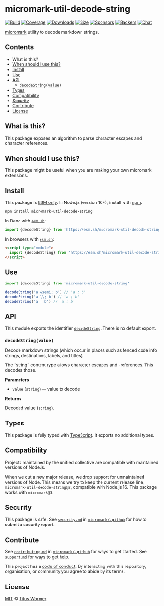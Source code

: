 # micromark-util-decode-string

[![Build](https://github.com/micromark/micromark/workflows/main/badge.svg)](https://github.com/micromark/micromark/actions) [![Coverage](https://img.shields.io/codecov/c/github/micromark/micromark.svg)](https://codecov.io/github/micromark/micromark) [![Downloads](https://img.shields.io/npm/dm/micromark-util-normalize-identifier.svg)](https://www.npmjs.com/package/micromark-util-normalize-identifier) [![Size](https://img.shields.io/badge/dynamic/json?label=minzipped%20size\&query=$.size.compressedSize\&url=https://deno.bundlejs.com/?q=micromark-util-normalize-identifier)](https://bundlejs.com/?q=micromark-util-normalize-identifier) [![Sponsors](https://opencollective.com/unified/sponsors/badge.svg)](https://opencollective.com/unified) [![Backers](https://opencollective.com/unified/backers/badge.svg)](https://opencollective.com/unified) [![Chat](https://img.shields.io/badge/chat-discussions-success.svg)](https://github.com/micromark/micromark/discussions)

[micromark](https://github.com/micromark/micromark) utility to decode markdown strings.

## Contents

* [What is this?](./#what-is-this)
* [When should I use this?](./#when-should-i-use-this)
* [Install](./#install)
* [Use](./#use)
* [API](./#api)
  * [`decodeString(value)`](./#decodestringvalue)
* [Types](./#types)
* [Compatibility](./#compatibility)
* [Security](./#security)
* [Contribute](./#contribute)
* [License](./#license)

## What is this?

This package exposes an algorithm to parse character escapes and character references.

## When should I use this?

This package might be useful when you are making your own micromark extensions.

## Install

This package is [ESM only](https://gist.github.com/sindresorhus/a39789f98801d908bbc7ff3ecc99d99c). In Node.js (version 16+), install with [npm](https://docs.npmjs.com/cli/install):

```sh
npm install micromark-util-decode-string
```

In Deno with [`esm.sh`](https://esm.sh):

```js
import {decodeString} from 'https://esm.sh/micromark-util-decode-string@1'
```

In browsers with [`esm.sh`](https://esm.sh):

```html
<script type="module">
  import {decodeString} from 'https://esm.sh/micromark-util-decode-string@1?bundle'
</script>
```

## Use

```js
import {decodeString} from 'micromark-util-decode-string'

decodeString('a &semi; b') // 'a ; b'
decodeString('a \\; b') // 'a ; b'
decodeString('a ; b') // 'a ; b'
```

## API

This module exports the identifier [`decodeString`](./#decodestringvalue). There is no default export.

### `decodeString(value)`

Decode markdown strings (which occur in places such as fenced code info strings, destinations, labels, and titles).

The “string” content type allows character escapes and -references. This decodes those.

**Parameters**

* `value` (`string`) — value to decode

**Returns**

Decoded value (`string`).

## Types

This package is fully typed with [TypeScript](https://www.typescriptlang.org). It exports no additional types.

## Compatibility

Projects maintained by the unified collective are compatible with maintained versions of Node.js.

When we cut a new major release, we drop support for unmaintained versions of Node. This means we try to keep the current release line, `micromark-util-decode-string@2`, compatible with Node.js 16. This package works with `micromark@3`.

## Security

This package is safe. See [`security.md`](https://github.com/micromark/.github/blob/main/security.md) in [`micromark/.github`](https://github.com/micromark/.github) for how to submit a security report.

## Contribute

See [`contributing.md`](https://github.com/micromark/.github/blob/main/contributing.md) in [`micromark/.github`](https://github.com/micromark/.github) for ways to get started. See [`support.md`](https://github.com/micromark/.github/blob/main/support.md) for ways to get help.

This project has a [code of conduct](https://github.com/micromark/.github/blob/main/code-of-conduct.md). By interacting with this repository, organisation, or community you agree to abide by its terms.

## License

[MIT](https://github.com/micromark/micromark/blob/main/license) © [Titus Wormer](https://wooorm.com)
